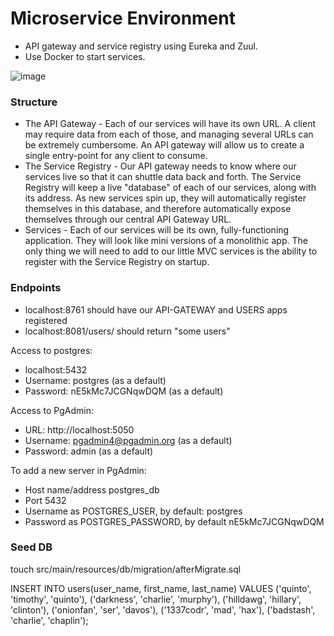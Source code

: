 # Microservice Environment


- API gateway and service registry using Eureka and Zuul.
- Use Docker to start services.

![image](https://user-images.githubusercontent.com/49173138/115921903-c501ef80-a441-11eb-987a-2ab4e4e75e0d.png)

### Structure


- The API Gateway - Each of our services will have its own URL. A client may require data from each of those, and managing several URLs can be extremely cumbersome. An API gateway will allow us to create a single entry-point for any client to consume.
- The Service Registry - Our API gateway needs to know where our services live so that it can shuttle data back and forth. The Service Registry will keep a live "database" of each of our services, along with its address. As new services spin up, they will automatically register themselves in this database, and therefore automatically expose themselves through our central API Gateway URL.
- Services - Each of our services will be its own, fully-functioning application. They will look like mini versions of a monolithic app. The only thing we will need to add to our little MVC services is the ability to register with the Service Registry on startup.

### Endpoints

- localhost:8761 should have our API-GATEWAY and USERS apps registered
- localhost:8081/users/ should return "some users"

Access to postgres:

- localhost:5432
- Username: postgres (as a default)
- Password: nE5kMc7JCGNqwDQM (as a default)

Access to PgAdmin:

- URL: http://localhost:5050
- Username: pgadmin4@pgadmin.org (as a default)
- Password: admin (as a default)

To add a new server in PgAdmin:

- Host name/address postgres_db
- Port 5432
- Username as POSTGRES_USER, by default: postgres
- Password as POSTGRES_PASSWORD, by default nE5kMc7JCGNqwDQM

### Seed DB

touch src/main/resources/db/migration/afterMigrate.sql

INSERT INTO users(user_name, first_name, last_name)
VALUES ('quinto', 'timothy', 'quinto'),
('darkness', 'charlie', 'murphy'),
('hilldawg', 'hillary', 'clinton'),
('onionfan', 'ser', 'davos'),
('1337codr', 'mad', 'hax'),
('badstash', 'charlie', 'chaplin');

